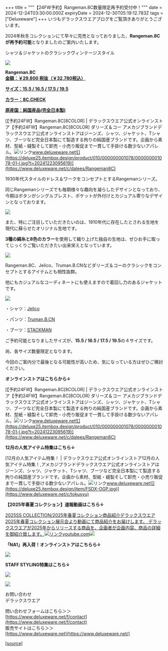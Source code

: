 +++
title = """【24FW予約】Rangeman.8C数量限定再予約受付中！"""
date = 2024-12-24T03:30:00.000Z
expiryDate = 2024-12-30T05:19:12.783Z
tags = ["Deluxeware"]
+++
いつもデラックスウエアブログをご覧頂きありがとうございます。

2024年秋冬コレクションにて早々に完売となっておりました、**Rangeman.8Cが再予約可能**となりましたのご案内いたします。

シャツ＆ジャケットのクラシックヴィンテージスタイル

[![](https://stat.ameba.jp/user_images/20241224/09/deluxeware/ec/c7/j/o0800080015524975368.jpg)](https://stat.ameba.jp/user_images/20241224/09/deluxeware/ec/c7/j/o0800080015524975368.jpg)

**Rangeman.8C**  
**[金額：￥29,800 税抜（￥32,780税込）](https://www.deluxeware.net/c/dalees/Rangeman8C)**

**[サイズ：15.5 / 16.5 / 17.5 / 19.5](https://www.deluxeware.net/c/dalees/Rangeman8C)**

**[カラー：8C.CHECK](https://www.deluxeware.net/c/dalees/Rangeman8C)**

**[原産国：純国産品(完全日本製)](https://www.deluxeware.net/c/dalees/Rangeman8C)**

[【予約24FW】Rangeman.8C\[8COLOR\] | デラックスウエア公式オンラインストア【予約24FW】Rangeman.8C\[8COLOR\] ダリーズ＆コー アメカジブランドデラックスウエア公式オンラインストアはジーンズ、シャツ、ジャケット、Tシャツ、ブーツなど完全日本製にて製造する拘りの純国産ブランドです。企画から素材、型紙・縫製そして卸売・小売り販促まで一貫して手掛ける数少ないアパレル。![リンク](https://c.stat100.ameba.jp/ameblo/symbols/v3.20.0/svg/gray/editor_link.svg)www.deluxeware.net![](https://deluxe25.itembox.design/product/010/000000001078/000000001078-01-l.jpg?t=20241223095619)](https://www.deluxeware.net/c/dalees/Rangeman8C)

1930年代スタイルのドレス＆ワークをコンセプトとするRangemanシリーズ。

同じRangemanシリーズでも毎期様々な趣向を凝らしたデザインとなっており、今期はボタンがシングルブレスト、ポケットが外付けとカジュアル寄りなデザインとなっております。

[![](https://stat.ameba.jp/user_images/20240920/14/deluxeware/f4/1e/j/o0800100015488513371.jpg)](https://stat.ameba.jp/user_images/20240920/14/deluxeware/f4/1e/j/o0800100015488513371.jpg)

また、特にご注目していただきたいのは、1910年代に存在したとされる生地を現代に蘇らせたオリジナル生地です。

**3種の綿糸と8色のカラー**を使用して織り上げた独自の生地は、ぜひお手に取ってじっくりご覧いただきたい出来栄えとなっています。

[![](https://stat.ameba.jp/user_images/20241224/10/deluxeware/79/42/j/o0800080015524979351.jpg)](https://stat.ameba.jp/user_images/20241224/10/deluxeware/79/42/j/o0800080015524979351.jpg)

Rangeman.8C、Jelico、Truman.B.CNなどダリーズ＆コーのクラシックをコンセプトとするアイテムとも相性抜群。

他にもカジュアルなコーディネートにも使えますので着回し力のあるジャケットです。

[![](https://stat.ameba.jp/user_images/20240920/14/deluxeware/f2/68/j/o0800100015488513377.jpg)](https://stat.ameba.jp/user_images/20240920/14/deluxeware/f2/68/j/o0800100015488513377.jpg)

・シャツ：[Jelico](https://www.deluxeware.net/c/dalees/Jelico)

・パンツ：[Truman.B.CN](https://www.deluxeware.net/c/dalees/TrumanBCN)

・ブーツ：[STACKMAN](https://www.deluxeware.net/c/dalees/STACKMAN)

ご予約可能となりましたサイズが、**15.5 / 16.5 / 17.5 / 19.5**の４サイズです。

尚、各サイズ数量限定となります。

今回のご案内分で最後となる可能性が高いため、気になっている方はぜひご検討ください。

**オンラインストアはこちらから↓**

[【予約24FW】Rangeman.8C\[8COLOR\] | デラックスウエア公式オンラインストア【予約24FW】Rangeman.8C\[8COLOR\] ダリーズ＆コー アメカジブランドデラックスウエア公式オンラインストアはジーンズ、シャツ、ジャケット、Tシャツ、ブーツなど完全日本製にて製造する拘りの純国産ブランドです。企画から素材、型紙・縫製そして卸売・小売り販促まで一貫して手掛ける数少ないアパレル。![リンク](https://c.stat100.ameba.jp/ameblo/symbols/v3.20.0/svg/gray/editor_link.svg)www.deluxeware.net![](https://deluxe25.itembox.design/product/010/000000001078/000000001078-01-l.jpg?t=20241223095619)](https://www.deluxeware.net/c/dalees/Rangeman8C)

**12月の人気アイテム特集はこちら↓**

[12月の人気アイテム特集！ | デラックスウエア公式オンラインストア12月の人気アイテム特集！,アメカジブランドデラックスウエア公式オンラインストアはジーンズ、シャツ、ジャケット、Tシャツ、ブーツなど完全日本製にて製造する拘りの純国産ブランドです。企画から素材、型紙・縫製そして卸売・小売り販促まで一貫して手掛ける数少ないアパレル。![リンク](https://c.stat100.ameba.jp/ameblo/symbols/v3.20.0/svg/gray/editor_link.svg)www.deluxeware.net![](https://deluxe25.itembox.design/item/FSDX-OGP.jpg)](https://www.deluxeware.net/c/tokusyu)

**【2025年春夏コレクション】速報動画はこちら↓**

[2025SS COLLECTION/2025年春夏コレクション商品紹介デラックスウエア2025年春夏コレクション展示会より動画にて商品紹介をお届けします。 デラックスウエアが2025年からリリースする商品を、企画者が企画内容、商品の詳細を御紹介致します。![リンク](https://c.stat100.ameba.jp/ameblo/symbols/v3.20.0/svg/gray/editor_link.svg)youtube.com![](https://i.ytimg.com/vi/A71qJSd2lh4/hqdefault.jpg?sqp=-oaymwEXCOADEI4CSFryq4qpAwkIARUAAIhCGAE=&rs=AOn4CLAjvDtZHCLmch_wfz5qqtOMUoi28A&days_since_epoch=20081)](https://youtube.com/playlist?list=PLmcuUjZ67rhnclr762_W-zDg7FyyrNvqF&si=SWIlcdokHiEQ_9Z8)

**「NA1」再入荷！オンラインストアはこちらら↓**

[![](https://stat.ameba.jp/user_images/20241224/10/deluxeware/90/fc/j/o1200050015524983776.jpg)](https://www.deluxeware.net/c/dalees/NA1)

**STAFF STYLING特集はこちら↓**

[![](https://stat.ameba.jp/user_images/20241205/11/deluxeware/42/a2/j/o1200050015517935293.jpg?caw=800)](https://www.deluxeware.net/f/styling)

[![](https://stat.ameba.jp/user_images/20240315/15/deluxeware/04/7f/j/o0800026015413271803.jpg?caw=800)](https://www.instagram.com/deluxeware/?hl=ja)

お問い合わせ  
デラックスウエア

問い合わせフォームはこちら＞＞  
[https://www.deluxeware.net/f/contact](https://www.deluxeware.net/f/contact)  
販売サイトはこちら＞＞  
[https://www.deluxeware.net](https://www.deluxeware.net/)

[[source]](https://ameblo.jp/deluxeware/entry-12879788313.html)
